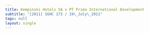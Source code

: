 ```yaml
---
title: Kempinski Hotels SA v PT Prima International Development
subtitle: "[2011] SGHC 173 / 19\_July\_2011"
tags: null
layout: single
---
```


